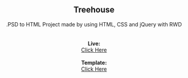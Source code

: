 <b><h2 align = "center">Treehouse</h2></b>

<p align = "center">.PSD to HTML Project made by using HTML, CSS and jQuery with RWD
<br><br></br>
<b>Live: </b><br>
<a href="https://kyotho.github.io/Treehouse/">Click Here</a><br><br>
<b>Template: </b><br>
<a href="https://graphicburger.com/treehouse-psd-web-template/">Click Here</a></p>
